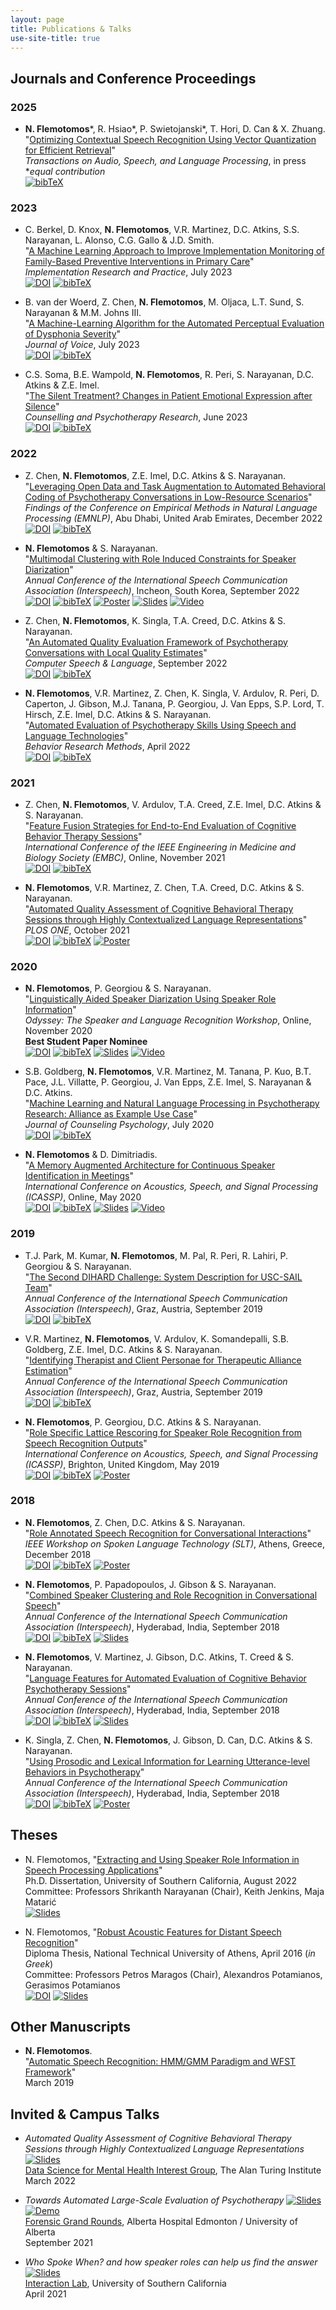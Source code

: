 ```yaml
---
layout: page
title: Publications & Talks
use-site-title: true
---
```


<script type="text/javascript">
function showOrHide(id) 
{
    var div = document.getElementById(id);
    if (div.style.display == "block") 
    {
        div.style.display = "none";
    }
    else 
    {
        div.style.display = "block";
    }
}
</script>

## Journals and Conference Proceedings

### 2025 

* __N. Flemotomos__\*, R. Hsiao\*, P. Swietojanski\*, T. Hori, D. Can & X. Zhuang.  
"[Optimizing Contextual Speech Recognition Using Vector Quantization for Efficient Retrieval](https://arxiv.org/pdf/2411.00664)"   
*Transactions on Audio, Speech, and Language Processing*, in press   
\**equal contribution*   
<a href="javascript:showOrHide('cite_2025_TASLPRO_NCB_Retrieval');">![bibTeX](/img/cite_logo.png)</a> 
<div style="display:none" id="cite_2025_TASLPRO_NCB_Retrieval">
<p><iframe src="/work/papers/citations/2025_TASLPRO_NCB_Retrieval.bib.txt" frameborder="0" height="100"  width="90%"></iframe></p>
</div> 

### 2023

<!-- * C.S. Soma, __N. Flemotomos__, S. Narayanan & Z.E. Imel.  
"That didn't feel good: The Effects of Therapist Confrontation on Client Emotional Expression during Motivational Interviewing"  
*under review* --> 

<!-- * B. van der Woerd, Z. Chen, __N. Flemotomos__, L. Timmons-Sund, M.E. Castro, F. Farrokhyar, S. Narayanan & M.M. Johns III.  
"A Machine-Learning Algorithm for the Automated Perceptual Evaluation of Voice Samples"   
*under review* --> 
    
* C. Berkel, D. Knox, __N. Flemotomos__, V.R. Martinez, D.C. Atkins, S.S. Narayanan, L. Alonso, C.G. Gallo & J.D. Smith.  
"[A Machine Learning Approach to Improve Implementation Monitoring of Family-Based Preventive Interventions in Primary Care](/work/papers/2023_ImplRes_MLFamilyPrimaryCare.pdf)"  
*Implementation Research and Practice*, July 2023  
[![DOI](/img/doi_logo_bw.png)](https://dx.doi.org/10.1177/26334895231187906) 
<a href="javascript:showOrHide('cite_2023_ImplRes_MLFamilyPrimaryCare');">![bibTeX](/img/cite_logo.png)</a> 
<div style="display:none" id="cite_2023_ImplRes_MLFamilyPrimaryCare">
<p><iframe src="/work/papers/citations/2023_ImplRes_MLFamilyPrimaryCare.bib.txt" frameborder="0" height="100"  width="90%"></iframe></p>
</div> 

* B. van der Woerd, Z. Chen, __N. Flemotomos__, M. Oljaca, L.T. Sund, S. Narayanan & M.M. Johns III.  
"[A Machine-Learning Algorithm for the Automated Perceptual Evaluation of Dysphonia Severity](/work/papers/2023_JVoice_MLDyshoniaSeverity.pdf)"  
*Journal of Voice*, July 2023  
[![DOI](/img/doi_logo_bw.png)](https://dx.doi.org/10.1016/j.jvoice.2023.06.006) 
<a href="javascript:showOrHide('cite_2023_JVoice_MLDysphoniaSeverity');">![bibTeX](/img/cite_logo.png)</a> 
<div style="display:none" id="cite_2023_JVoice_MLDysphoniaSeverity">
<p><iframe src="/work/papers/citations/2023_JVoice_MLDysphoniaSeverity.bib.txt" frameborder="0" height="100"  width="90%"></iframe></p>
</div> 

* C.S. Soma, B.E. Wampold, __N. Flemotomos__, R. Peri, S. Narayanan, D.C. Atkins & Z.E. Imel.   
"[The Silent Treatment? Changes in Patient Emotional Expression after Silence](https://onlinelibrary.wiley.com/share/author/EUJCBNEI4BCW4UFE7ZCW?target=10.1002/capr.12537)"    
*Counselling and Psychotherapy Research*, June 2023  
[![DOI](/img/doi_logo_bw.png)](https://dx.doi.org/10.1002/capr.12537) 
<a href="javascript:showOrHide('cite_2022_CAPR_SilentTreatment');">![bibTeX](/img/cite_logo.png)</a> 
<div style="display:none" id="cite_2022_CAPR_SilentTreatment">
<p><iframe src="/work/papers/citations/2022_CAPR_SilentTreatment.bib.txt" frameborder="0" height="100"  width="90%"></iframe></p>
</div> 

### 2022 

* Z. Chen, __N. Flemotomos__, Z.E. Imel, D.C. Atkins & S. Narayanan.  
"[Leveraging Open Data and Task Augmentation to Automated Behavioral Coding of Psychotherapy Conversations in Low-Resource Scenarios](/work/papers/2022_EMNLP_OpenDataTaskAugmentationBehavioralCoding.pdf)"  
*Findings of the Conference on Empirical Methods in Natural Language Processing (EMNLP)*, Abu Dhabi, United Arab Emirates, December 2022  
[![DOI](/img/doi_logo_bw.png)](https://aclanthology.org/2022.findings-emnlp.425) 
<a href="javascript:showOrHide('cite_2022_EMNLP_OpenData_TaskAugmentation_BehavioralCoding');">![bibTeX](/img/cite_logo.png)</a>  
<div style="display:none" id="cite_2022_EMNLP_OpenData_TaskAugmentation_BehavioralCoding">
<p><iframe src="/work/papers/citations/2022_EMNLP_OpenData_TaskAugmentation_BehavioralCoding.bib.txt" frameborder="0" height="100"  width="90%"></iframe></p>
</div>  

* __N. Flemotomos__ & S. Narayanan.  
"[Multimodal Clustering with Role Induced Constraints for Speaker Diarization](/work/papers/2022_IS_MultimodalClusteringRoleInducedConstraints.pdf)"   
*Annual Conference of the International Speech Communication Association (Interspeech)*, Incheon, South Korea, September 2022  
[![DOI](/img/doi_logo_bw.png)](http://dx.doi.org/10.21437/Interspeech.2022-814) 
<a href="javascript:showOrHide('cite_2022_IS_Constrained_Clustering_Diarization');">![bibTeX](/img/cite_logo.png)</a> 
[![Poster](/img/poster_logo.png)](/work/presentations/2022_IS_MultimodalClusteringRoleInducedConstraints_poster.pdf) 
[![Slides](/img/slides_logo.png)](/work/presentations/2022_IS_MultimodalClusteringRoleInducedConstraints_pres.pdf) 
[![Video](/img/video_logo.png)](/work/presentations/2022_IS_MultimodalClusteringRoleInducedConstraints_vid.mp4)  
<div style="display:none" id="cite_2022_IS_Constrained_Clustering_Diarization">
<p><iframe src="/work/papers/citations/2022_IS_Constrained_Clustering_Diarization.bib.txt" frameborder="0" height="100"  width="90%"></iframe></p>
</div>  

* Z. Chen, __N. Flemotomos__, K. Singla, T.A. Creed, D.C. Atkins & S. Narayanan.   
"[An Automated Quality Evaluation Framework of Psychotherapy Conversations with Local Quality Estimates](/work/papers/2022_CSL_Psychotherapy_LocalQuality.pdf)"  
*Computer Speech & Language*, September 2022   
[![DOI](/img/doi_logo_bw.png)](https://dx.doi.org/10.1016/j.csl.2022.101380) 
<a href="javascript:showOrHide('cite_2022_CSL_Psychotherapy_LocalQuality');">![bibTeX](/img/cite_logo.png)</a> 
<div style="display:none" id="cite_2022_CSL_Psychotherapy_LocalQuality">
<p><iframe src="/work/papers/citations/2022_CSL_Psychotherapy_LocalQuality.bib.txt" frameborder="0" height="100"  width="90%"></iframe></p>
</div>  

* __N. Flemotomos__, V.R. Martinez, Z. Chen, K. Singla, V. Ardulov, R. Peri, D. Caperton, J. Gibson, M.J. Tanana, P. Georgiou, J. Van Epps, S.P. Lord, T. Hirsch, Z.E. Imel, D.C. Atkins & S. Narayanan.   
"[Automated Evaluation of Psychotherapy Skills Using Speech and Language Technologies](https://rdcu.be/crPrw)"  
*Behavior Research Methods*, April 2022  
[![DOI](/img/doi_logo_bw.png)](http://dx.doi.org/10.3758/s13428-021-01623-4) 
<a href="javascript:showOrHide('cite_2021_BRM_Psychotherapy_Speech_Language');">![bibTeX](/img/cite_logo.png)</a> 
<div style="display:none" id="cite_2021_BRM_Psychotherapy_Speech_Language">
<p><iframe src="/work/papers/citations/2021_BRM_Psychotherapy_Speech_Language.bib.txt" frameborder="0" height="100"  width="90%"></iframe></p>
</div> 

### 2021

* Z. Chen, __N. Flemotomos__, V. Ardulov, T.A. Creed, Z.E. Imel, D.C. Atkins & S. Narayanan.  
"[Feature Fusion Strategies for End-to-End Evaluation of Cognitive Behavior Therapy Sessions](/work/papers/2021_EMBC_Feature_Fusion_CBT.pdf)"  
*International Conference of the IEEE Engineering in Medicine and Biology Society (EMBC)*, Online, November 2021  
[![DOI](/img/doi_logo_bw.png)](http://dx.doi.org/10.1109/EMBC46164.2021.9629694) 
<a href="javascript:showOrHide('cite_2021_EMBC_Feature_Fusion_CBT');">![bibTeX](/img/cite_logo.png)</a> 
<div style="display:none" id="cite_2021_EMBC_Feature_Fusion_CBT">
<p><iframe src="/work/papers/citations/2021_EMBC_Feature_Fusion_CBT.bib.txt" frameborder="0" height="100"  width="90%"></iframe></p>
</div>

* __N. Flemotomos__, V.R. Martinez, Z. Chen, T.A. Creed, D.C. Atkins & S. Narayanan.  
"[Automated Quality Assessment of Cognitive Behavioral Therapy Sessions through Highly Contextualized Language Representations](/work/papers/2021_PLOS_CBT_BERT.pdf)"  
*PLOS ONE*, October 2021  
[![DOI](/img/doi_logo_bw.png)](http://dx.doi.org/10.1371/journal.pone.0258639) 
<a href="javascript:showOrHide('cite_2021_PLOS_CBT_BERT');">![bibTeX](/img/cite_logo.png)</a> 
[![Poster](/img/poster_logo.png)](/work/presentations/2021_ECEfestival_BERT_CBT_poster.pdf) 
<div style="display:none" id="cite_2021_PLOS_CBT_BERT">
<p><iframe src="/work/papers/citations/2021_PLOS_CBT_BERT.bib.txt" frameborder="0" height="100"  width="90%"></iframe></p>
</div> 

### 2020

* __N. Flemotomos__, P. Georgiou & S. Narayanan.  
"[Linguistically Aided Speaker Diarization Using Speaker Role Information](/work/papers/2020_ODYSSEY_Linguistically_Diarization_Roles.pdf)"  
*Odyssey: The Speaker and Language Recognition Workshop*, Online, November 2020  
__Best Student Paper Nominee__  
[![DOI](/img/doi_logo_bw.png)](http://dx.doi.org/10.21437/Odyssey.2020-17) 
<a href="javascript:showOrHide('cite_2020_ODYSSEY_Linguistically_Diarization_Roles');">![bibTeX](/img/cite_logo.png)</a> 
[![Slides](/img/slides_logo.png)](/work/presentations/2020_ODYSSEY_Linguistically_Diarization_Roles_pres.pdf) 
[![Video](/img/video_logo.png)](/work/presentations/2020_ODYSSEY_Linguistically_Diarization_Roles_vid.mp4)  
<div style="display:none" id="cite_2020_ODYSSEY_Linguistically_Diarization_Roles">
<p><iframe src="/work/papers/citations/2020_ODYSSEY_Linguistically_Diarization_Roles.bib.txt" frameborder="0" height="100"  width="90%"></iframe></p>
</div>

* S.B. Goldberg, __N. Flemotomos__, V.R. Martinez, M. Tanana, P. Kuo, B.T. Pace, J.L. Villatte, P. Georgiou, J. Van Epps, Z.E. Imel, S. Narayanan & D.C. Atkins.  
"[Machine Learning and Natural Language Processing in Psychotherapy Research: Alliance as Example Use Case](/work/papers/2020_JCP_ML_NLP_Alliance.pdf)"  
*Journal of Counseling Psychology*, July 2020  
[![DOI](/img/doi_logo_bw.png)](http://dx.doi.org/10.1037/cou0000382) 
<a href="javascript:showOrHide('cite_2020_JCP_ML_NLP_Alliance');">![bibTeX](/img/cite_logo.png)</a> 
<div style="display:none" id="cite_2020_JCP_ML_NLP_Alliance">
<p><iframe src="/work/papers/citations/2020_JCP_ML_NLP_Alliance.bib.txt" frameborder="0" height="100"  width="90%"></iframe></p>
</div>

* __N. Flemotomos__ & D. Dimitriadis.  
"[A Memory Augmented Architecture for Continuous Speaker Identification in Meetings](/work/papers/2020_ICASSP_RMC_MSR.pdf)"  
*International Conference on Acoustics, Speech, and Signal Processing (ICASSP)*, Online, May 2020  
[![DOI](/img/doi_logo_bw.png)](http://dx.doi.org/10.1109/ICASSP40776.2020.9053152) 
<a href="javascript:showOrHide('cite_2020_ICASSP_RMC_MSR');">![bibTeX](/img/cite_logo.png)</a> 
[![Slides](/img/slides_logo.png)](/work/presentations/2020_ICASSP_RMC_MSR_pres.pdf) 
[![Video](/img/video_logo.png)](/work/presentations/2020_ICASSP_RMC_MSR_vid.mp4) 
<div style="display:none" id="cite_2020_ICASSP_RMC_MSR">
<p><iframe src="/work/papers/citations/2020_ICASSP_RMC_MSR.bib.txt" frameborder="0" height="100"  width="90%"></iframe></p>
</div>

<!-- ## Conference & Workshop Proceedings --> 

### 2019

* T.J. Park, M. Kumar, __N. Flemotomos__, M. Pal, R. Peri, R. Lahiri, P. Georgiou & S. Narayanan.  
"[The Second DIHARD Challenge: System Description for USC-SAIL Team](/work/papers/2019_IS_DIHARD.pdf)"  
*Annual Conference of the International Speech Communication Association (Interspeech)*, Graz, Austria, September 2019  
[![DOI](/img/doi_logo_bw.png)](http://dx.doi.org/10.21437/Interspeech.2019-1903) 
<a href="javascript:showOrHide('cite_2019_IS_DIHARD');">![bibTeX](/img/cite_logo.png)</a> 
<div style="display:none" id="cite_2019_IS_DIHARD">
<p><iframe src="/work/papers/citations/2019_IS_DIHARD.bib.txt" frameborder="0" height="100"  width="90%"></iframe></p>
</div>

* V.R. Martinez, __N. Flemotomos__, V. Ardulov, K. Somandepalli, S.B. Goldberg, Z.E. Imel, D.C. Atkins & S. Narayanan.  
"[Identifying Therapist and Client Personae for Therapeutic Alliance Estimation](/work/papers/2019_IS_Personae_Alliance.pdf)"  
*Annual Conference of the International Speech Communication Association (Interspeech)*, Graz, Austria, September 2019  
[![DOI](/img/doi_logo_bw.png)](http://dx.doi.org/10.21437/Interspeech.2019-2829) 
<a href="javascript:showOrHide('cite_2019_IS_Personae_Alliance');">![bibTeX](/img/cite_logo.png)</a> 
<div style="display:none" id="cite_2019_IS_Personae_Alliance">
<p><iframe src="/work/papers/citations/2019_IS_Personae_Alliance.bib.txt" frameborder="0" height="100"  width="90%"></iframe></p>
</div>

* __N. Flemotomos__, P. Georgiou, D.C. Atkins & S. Narayanan.  
"[Role Specific Lattice Rescoring for Speaker Role Recognition from Speech Recognition Outputs](/work/papers/2019_ICASSP_Role_Specific_ASR.pdf)"  
*International Conference on Acoustics, Speech, and Signal Processing (ICASSP)*, Brighton, United Kingdom, May 2019  
[![DOI](/img/doi_logo_bw.png)](http://dx.doi.org/10.1109/ICASSP.2019.8683900) 
<a href="javascript:showOrHide('cite_2019_ICASSP_Role_Specific_ASR');">![bibTeX](/img/cite_logo.png)</a> 
[![Poster](/img/poster_logo.png)](/work/presentations/2019_ICASSP_Role_Specific_ASR_poster.pdf)  
<div style="display:none" id="cite_2019_ICASSP_Role_Specific_ASR">
<p><iframe src="/work/papers/citations/2019_ICASSP_Role_Specific_ASR.bib.txt" frameborder="0" height="100"  width="90%"></iframe></p>
</div>

### 2018 

* __N. Flemotomos__, Z. Chen, D.C. Atkins & S. Narayanan.  
"[Role Annotated Speech Recognition for Conversational Interactions](/work/papers/2018_SLT_RASR.pdf)"  
*IEEE Workshop on Spoken Language Technology (SLT)*, Athens, Greece, December 2018  
[![DOI](/img/doi_logo_bw.png)](http://dx.doi.org/10.1109/SLT.2018.8639611) 
<a href="javascript:showOrHide('cite_2018_SLT_RASR');">![bibTeX](/img/cite_logo.png)</a> 
[![Poster](/img/poster_logo.png)](/work/presentations/2018_SLT_RASR_poster.pdf)  
<div style="display:none" id="cite_2018_SLT_RASR">
<p><iframe src="/work/papers/citations/2018_SLT_RASR.bib.txt" frameborder="0" height="100"  width="90%"></iframe></p>
</div>

* __N. Flemotomos__, P. Papadopoulos, J. Gibson & S. Narayanan.  
"[Combined Speaker Clustering and Role Recognition in Conversational Speech](/work/papers/2018_IS_SpeakerClustering.pdf)"  
*Annual Conference of the International Speech Communication Association (Interspeech)*, Hyderabad, India, September 2018  
[![DOI](/img/doi_logo_bw.png)](http://dx.doi.org/10.21437/Interspeech.2018-1654) 
<a href="javascript:showOrHide('cite_2018_IS_SpeakerClustering');">![bibTeX](/img/cite_logo.png)</a> 
[![Slides](/img/slides_logo.png)](/work/presentations/2018_IS_SpeakerClustering_pres.pdf)  
<div style="display:none" id="cite_2018_IS_SpeakerClustering">
<p><iframe src="/work/papers/citations/2018_IS_SpeakerClustering.bib.txt" frameborder="0" height="100"  width="90%"></iframe></p>
</div>

* __N. Flemotomos__, V. Martinez, J. Gibson, D.C. Atkins, T. Creed & S. Narayanan.  
"[Language Features for Automated Evaluation of Cognitive Behavior Psychotherapy Sessions](/work/papers/2018_IS_CBT_lang_features.pdf)"  
*Annual Conference of the International Speech Communication Association (Interspeech)*, Hyderabad, India, September 2018  
[![DOI](/img/doi_logo_bw.png)](http://dx.doi.org/10.21437/Interspeech.2018-1518) 
<a href="javascript:showOrHide('cite_2018_IS_CBT_lang_features');">![bibTeX](/img/cite_logo.png)</a> 
[![Slides](/img/slides_logo.png)](/work/presentations/2018_IS_CBT_lang_features_pres.pdf)  
<div style="display:none" id="cite_2018_IS_CBT_lang_features">
<p><iframe src="/work/papers/citations/2018_IS_CBT_lang_features.bib.txt" frameborder="0" height="100"  width="90%"></iframe></p>
</div>

* K. Singla, Z. Chen, __N. Flemotomos__, J. Gibson, D. Can, D.C. Atkins & S. Narayanan.  
"[Using Prosodic and Lexical Information for Learning Utterance-level Behaviors in Psychotherapy](/work/papers/2018_IS_multimodal_MISC.pdf)"  
*Annual Conference of the International Speech Communication Association (Interspeech)*, Hyderabad, India, September 2018  
[![DOI](/img/doi_logo_bw.png)](http://dx.doi.org/10.21437/Interspeech.2018-2551) 
<a href="javascript:showOrHide('cite_2018_IS_multimodal_MISC');">![bibTeX](/img/cite_logo.png)</a> 
[![Poster](/img/poster_logo.png)](/work/presentations/2018_IS_multimodal_MISC_poster.pdf)  
<div style="display:none" id="cite_2018_IS_multimodal_MISC">
<p><iframe src="/work/papers/citations/2018_IS_multimodal_MISC.bib.txt" frameborder="0" height="100"  width="90%"></iframe></p>
</div>

## Theses

* N. Flemotomos, 
"[Extracting and Using Speaker Role Information in Speech Processing Applications](/work/thesis/dissertation_NF_2022.pdf)"    
Ph.D. Dissertation, University of Southern California, August 2022   
Committee: Professors Shrikanth Narayanan (Chair), Keith Jenkins, Maja Matarić  
[![Slides](/img/slides_logo.png)](/work/presentations/2022_USC_thesis_pres.pdf)  

* N. Flemotomos, 
"[Robust Acoustic Features for Distant Speech Recognition](/work/thesis/Diploma_Thesis_NF_NTUA.pdf)"    
Diploma Thesis, National Technical University of Athens, April 2016 (*in Greek*)  
Committee: Professors Petros Maragos (Chair), Alexandros Potamianos, Gerasimos Potamianos  
[![DOI](/img/doi_logo_bw.png)](http://dx.doi.org/10.26240/heal.ntua.12402) [![Slides](/img/slides_logo.png)](/work/presentations/2016_NTUA_thesis_pres.pdf)  

## Other Manuscripts 
* __N. Flemotomos__.  
"[Automatic Speech Recognition: HMM/GMM Paradigm and WFST Framework](/work/thesis/asr_wfst_tutorial_nf.pdf)"    
 March 2019

## Invited & Campus Talks 
* *Automated Quality Assessment of Cognitive Behavioral Therapy Sessions through Highly Contextualized Language Representations* [![Slides](/img/slides_logo.png)](/work/presentations/2022_TuringTalk_CBTEvaluation.pdf)  
[Data Science for Mental Health Interest Group](https://turing-ds4mh.github.io/index.html), The Alan Turing Institute  
March 2022

* *Towards Automated Large-Scale Evaluation of Psychotherapy* [![Slides](/img/slides_logo.png)](/work/presentations/2021_FGR_AutomatedPsychEvaluation.pdf) [![Demo](/img/demo_logo.png)](/img/coreMI_session_view.mp4)  
[Forensic Grand Rounds](https://www.ualberta.ca/psychiatry/grand-rounds/forensic-grand-rounds/index.html), Alberta Hospital Edmonton / University of Alberta  
September 2021

* *Who Spoke When? and how speaker roles can help us find the answer* [![Slides](/img/slides_logo.png)](/work/presentations/2021_InteractionLabPres_RolesDiarizationIdentification_noAppendix.pdf)  
[Interaction Lab](https://uscinteractionlab.web.app/), University of Southern California  
April 2021
